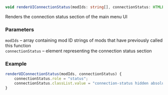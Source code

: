 ```ts
void renderUIConnectionStatus(modIds: string[], connectionStatus: HTMLElement);
```

Renders the connection status section of the main menu UI

### Parameters

`modIds`           &ndash; array containing mod ID strings of mods that have previously called this function <br>
`connectionStatus` &ndash; element representing the connection status section <br>

### Example

```js
renderUIConnectionStatus(modIds, connectionStatus) {
    connectionStatus.role = "status";
    connectionStatus.classList.value = "connection-status hidden absolute flex bottom-8 left-32";
}
```

